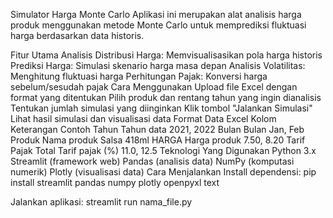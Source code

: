 Simulator Harga Monte Carlo
Aplikasi ini merupakan alat analisis harga produk menggunakan metode Monte Carlo untuk memprediksi fluktuasi harga berdasarkan data historis.

Fitur Utama
Analisis Distribusi Harga: Memvisualisasikan pola harga historis
Prediksi Harga: Simulasi skenario harga masa depan
Analisis Volatilitas: Menghitung fluktuasi harga
Perhitungan Pajak: Konversi harga sebelum/sesudah pajak
Cara Menggunakan
Upload file Excel dengan format yang ditentukan
Pilih produk dan rentang tahun yang ingin dianalisis
Tentukan jumlah simulasi yang diinginkan
Klik tombol "Jalankan Simulasi"
Lihat hasil simulasi dan visualisasi data
Format Data Excel
Kolom	Keterangan	Contoh
Tahun	Tahun data	2021, 2022
Bulan	Bulan	Jan, Feb
Produk	Nama produk	Salsa 418ml
HARGA	Harga produk	7.50, 8.20
Tarif Pajak Total	Tarif pajak (%)	11.0, 12.5
Teknologi Yang Digunakan
Python 3.x
Streamlit (framework web)
Pandas (analisis data)
NumPy (komputasi numerik)
Plotly (visualisasi data)
Cara Menjalankan
Install dependensi: pip install streamlit pandas numpy plotly openpyxl
text

Jalankan aplikasi: streamlit run nama_file.py
